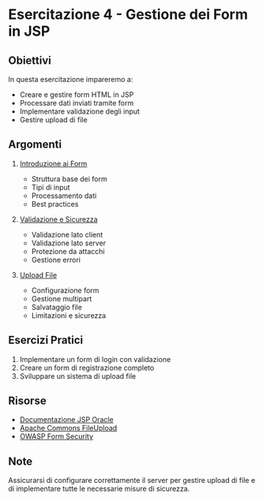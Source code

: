 # Esercitazione 4 - Gestione dei Form in JSP

## Obiettivi
In questa esercitazione impareremo a:
- Creare e gestire form HTML in JSP
- Processare dati inviati tramite form
- Implementare validazione degli input
- Gestire upload di file

## Argomenti
1. [Introduzione ai Form](teoria/01-IntroduzioneForm.md)
   - Struttura base dei form
   - Tipi di input
   - Processamento dati
   - Best practices

2. [Validazione e Sicurezza](teoria/02-ValidazioneSicurezza.md)
   - Validazione lato client
   - Validazione lato server
   - Protezione da attacchi
   - Gestione errori

3. [Upload File](teoria/03-UploadFile.md)
   - Configurazione form
   - Gestione multipart
   - Salvataggio file
   - Limitazioni e sicurezza

## Esercizi Pratici
1. Implementare un form di login con validazione
2. Creare un form di registrazione completo
3. Sviluppare un sistema di upload file

## Risorse
- [Documentazione JSP Oracle](https://docs.oracle.com/javaee/5/tutorial/doc/bnagx.html)
- [Apache Commons FileUpload](http://commons.apache.org/proper/commons-fileupload/)
- [OWASP Form Security](https://owasp.org/www-community/controls/)

## Note
Assicurarsi di configurare correttamente il server per gestire upload di file e di implementare tutte le necessarie misure di sicurezza.